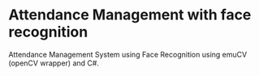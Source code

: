 # Attendance Management with face recognition
Attendance Management System using Face Recognition using emuCV (openCV wrapper) and C#.
